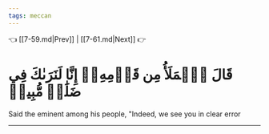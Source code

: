 ```yaml
---
tags: meccan
---
```


👈 [[7-59.md|Prev]] | [[7-61.md|Next]] 👉

# قَالَ ٱلۡمَلَأُ مِن قَوۡمِهِۦٓ إِنَّا لَنَرَىٰكَ فِي ضَلَٰلٖ مُّبِينٖ

Said the eminent among his people, "Indeed, we see you in clear error

---

